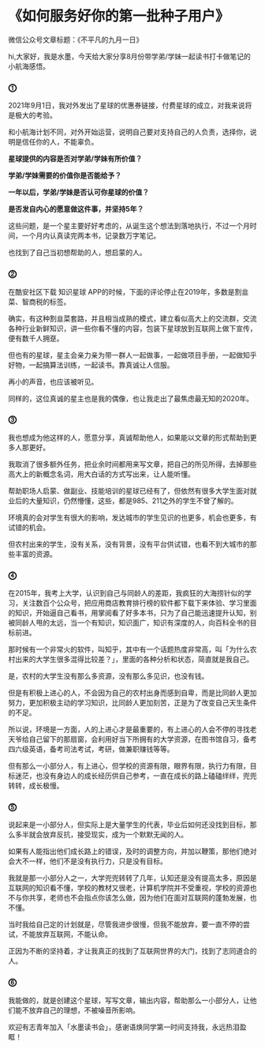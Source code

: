 # 《如何服务好你的第一批种子用户》

微信公众号文章标题：《不平凡的九月一日》

hi,大家好，我是水墨，今天给大家分享8月份带学弟/学妹一起读书打卡做笔记的小航海感悟。

### ⓵

2021年9月1日，我对外发出了星球的优惠券链接，付费星球的成立，对我来说将是极大的考验。

和小航海计划不同，对外开始运营，说明自己要对支持自己的人负责，选择你，说明是信任你的人，不能辜负。

**星球提供的内容是否对学弟/学妹有所价值？**

**学弟/学妹需要的价值你是否能给予？**

**一年以后，学弟/学妹是否认可你星球的价值？**

**是否发自内心的愿意做这件事，并坚持5年？**

这些问题，是一个星主要好好考虑的，从诞生这个想法到落地执行，不过一个月时间，一个月内认真读完两本书，记录数万字笔记。

也找到了自己当初想帮助的人，想启蒙的人。

### ⓶

在酷安社区下载 知识星球 APP的时候，下面的评论停止在2019年，多数是割韭菜、智商税的标签。

确实，有这种割韭菜套路，并且相当成熟的模式，建立看似高大上的交流群，交流各种行业新鲜知识，讲一些你看不懂的内容，包装下星球放到互联网上做下宣传，便有数千人拥趸。

但也有的星球，星主会亲力亲为带一群人一起做事，一起做项目手册，一起做知乎好物，一起搞算法训练，一起读书。靠真诚让人信服。

再小的声音，也应该被听见。

同样的，这位真诚的星主也是我的偶像，也让我走出了最焦虑最无知的2020年。

### ⓷

我也想成为他这样的人，愿意分享，真诚帮助他人，如果能以文章的形式帮助到更多人那更好。

我取消了很多额外任务，把业余时间都用来写文章，把自己的所见所得，去掉那些高大上的新概念名词，用大白话的方式写出来，让人能听懂。

帮助职场人启蒙、做副业、技能培训的星球已经有了，但依然有很多大学生面对就业后的大量知识，仍然懵懂，这些，都是985、211之外的学生不曾了解的。

环境真的会对学生有很大的影响，发达城市的学生见识的也更多，机会也更多，有试错的机会。

但农村出来的学生，没有关系，没有背景，没有平台供试错，也看不到大城市的那些丰富的资源。

### ⓸

在2015年，我考上大学，认识到自己与同龄人的差距，我疯狂的大海捞针似的学习，关注数百个公众号，把应用商店教育排行榜的软件都下载下来体验、学习里面的知识，开始逼自己看书，用掌阅看了好多本书，只为了自己能迅速提升认知，别被同龄人甩的太远，当一个有知识，知识面广，知识有深度的人，向百科全书的目标前进。

那时候有一个非常火的软件，叫知乎，其中有一个话题热度非常高，叫「为什么农村出来的大学生很多混得比较差？」，里面的各种分析和状态，简直就是我自己。

是，农村的大学生没有那么多资源，没有那么多见识，也没有钱。

但是有积极上进心的人，不会因为自己的农村出身而感到自卑，而是比同龄人更加努力，更加积极主动的学习知识，比同龄人更加刻苦，正是为了改变自己天生条件的不足。

所以说，环境是一方面，人的上进心才是最重要的，有上进心的人会不停的寻找老天爷给自己留下的那扇窗，会利用好当下所拥有的大学资源，在图书馆自习，备考四六级英语，备考司法考试，考研，做兼职赚钱等等。

但有那么一小部分人，有上进心，但学校的资源有限，眼界有限，执行力有限，目标迷茫，也没有身边人的成长经历供自己参考，一直在成长的路上磕磕绊绊，兜兜转转，成长极慢。

### ⓹

说起来是一小部分人，但实际上是大量学生的代表，毕业后如何还没找到目标，那么多半就会放弃反抗，接受现实，成为一个默默无闻的人。

如果有人能指出他们成长路上的错误，及时的调整方向，并加以鞭策，那他们绝对会大不一样，他们不是没有执行力，只是没有目标。

我就是那一小部分人之一，大学兜兜转转了几年，认知还是没有提高太多，原因是互联网的知识看不懂，学校的教材又很老，计算机学院并不受重视，学校的资源也不与你共享，老师也不会指点你该怎么做，因为他们在面对互联网的蓬勃发展，也不懂。

当时我给自己定的计划就是，尽管我进步很慢，但我不能放弃，要一直不停的尝试，不能放弃互联网，不能认命。

正因为不断的坚持着，才让我真正的找到了互联网世界的大门，找到了志同道合的人。

### ⓺

我能做的，就是创建这个星球，写写文章，输出内容，帮助那么一小部分人，让他们能不放弃自己的理想，不被噪音所影响。

欢迎有志青年加入「水墨读书会」，感谢语焕同学第一时间支持我，永远热泪盈眶！
